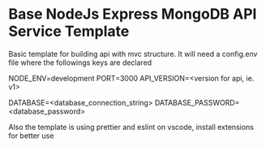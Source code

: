 # Base NodeJs Express MongoDB API Service Template

Basic template for building api with mvc structure.
It will need a config.env file where the followings keys are declared

NODE_ENV=development<or production>
PORT=3000
API_VERSION=<version for api, ie. v1>

DATABASE=<database_connection_string>
DATABASE_PASSWORD=<database_password>

Also the template is using prettier and eslint on vscode, install extensions for better use
